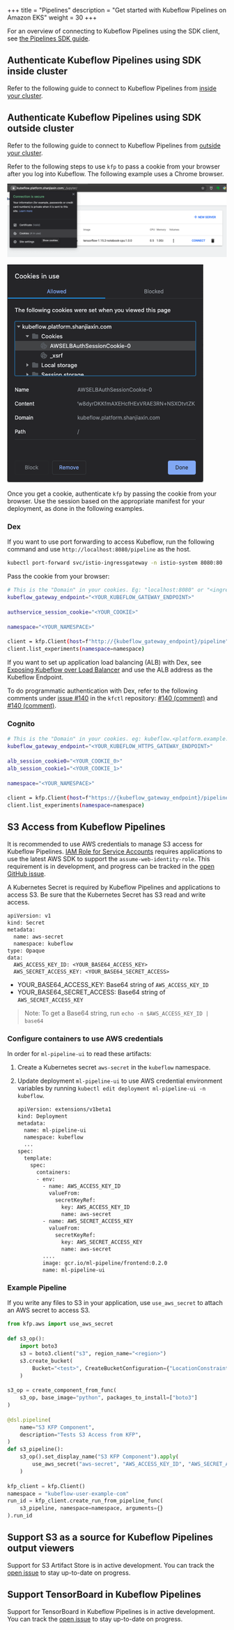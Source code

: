 +++
title = "Pipelines"
description = "Get started with Kubeflow Pipelines on Amazon EKS"
weight = 30
+++

For an overview of connecting to Kubeflow Pipelines using the SDK client, see [the Pipelines SDK guide](https://www.kubeflow.org/docs/components/pipelines/sdk/connect-api/). 

## Authenticate Kubeflow Pipelines using SDK inside cluster

Refer to the following guide to connect to Kubeflow Pipelines from [inside your cluster](https://www.kubeflow.org/docs/components/pipelines/sdk/connect-api/#connect-to-kubeflow-pipelines-from-the-same-cluster).

## Authenticate Kubeflow Pipelines using SDK outside cluster

Refer to the following guide to connect to Kubeflow Pipelines from [outside your cluster](https://www.kubeflow.org/docs/components/pipelines/sdk/connect-api/#connect-to-kubeflow-pipelines-from-outside-your-cluster).

Refer to the following steps to use `kfp` to pass a cookie from your browser after you log into Kubeflow. The following example uses a Chrome browser.

<img src="/docs/images/aws/kfp-sdk-browser-cookie.png"
  alt="KFP SDK Browser Cookie"
  class="mt-3 mb-3 border border-info rounded">

<img src="/docs/images/aws/kfp-sdk-browser-cookie-detail.png"
  alt="KFP SDK Browser Cookie Detail"
  class="mt-3 mb-3 border border-info rounded">

Once you get a cookie, authenticate `kfp` by passing the cookie from your browser. Use the session based on the appropriate manifest for your deployment, as done in the following examples. 

### **Dex** 

If you want to use port forwarding to access Kubeflow, run the following command and use `http://localhost:8080/pipeline` as the host.

```bash
kubectl port-forward svc/istio-ingressgateway -n istio-system 8080:80
```

Pass the cookie from your browser: 
```bash
# This is the "Domain" in your cookies. Eg: "localhost:8080" or "<ingress_alb_address>.elb.amazonaws.com"
kubeflow_gateway_endpoint="<YOUR_KUBEFLOW_GATEWAY_ENDPOINT>"

authservice_session_cookie="<YOUR_COOKIE>"

namespace="<YOUR_NAMESPACE>"

client = kfp.Client(host=f"http://{kubeflow_gateway_endpoint}/pipeline", cookies=f"authservice_session={authservice_session_cookie}")
client.list_experiments(namespace=namespace)
```

If you want to set up application load balancing (ALB) with Dex, see [Exposing Kubeflow over Load Balancer](/docs/deployment/install/vanilla/vanilla/#exposing-kubeflow-over-load-balancer) and use the ALB address as the Kubeflow Endpoint.

To do programmatic authentication with Dex, refer to the following comments under [issue #140](https://github.com/kubeflow/kfctl/issues/140) in the `kfctl` repository: [#140 (comment)](https://github.com/kubeflow/kfctl/issues/140#issuecomment-578837304) and [#140 (comment)](https://github.com/kubeflow/kfctl/issues/140#issuecomment-719894529).

### **Cognito**

```bash
# This is the "Domain" in your cookies. eg: kubeflow.<platform.example.com>
kubeflow_gateway_endpoint="<YOUR_KUBEFLOW_HTTPS_GATEWAY_ENDPOINT>"

alb_session_cookie0="<YOUR_COOKIE_0>"
alb_session_cookie1="<YOUR_COOKIE_1>"

namespace="<YOUR_NAMESPACE>"

client = kfp.Client(host=f"https://{kubeflow_gateway_endpoint}/pipeline", cookies=f"AWSELBAuthSessionCookie-0={alb_session_cookie0};AWSELBAuthSessionCookie-1={alb_session_cookie1}")
client.list_experiments(namespace=namespace)
```

## S3 Access from Kubeflow Pipelines

It is recommended to use AWS credentials to manage S3 access for Kubeflow Pipelines. [IAM Role for Service Accounts](https://docs.aws.amazon.com/eks/latest/userguide/iam-roles-for-service-accounts.html) requires applications to use the latest AWS SDK to support the `assume-web-identity-role`. This requirement is in development, and progress can be tracked in the [open GitHub issue](https://github.com/kubeflow/pipelines/issues/3405).

A Kubernetes Secret is required by Kubeflow Pipelines and applications to access S3. Be sure that the Kubernetes Secret has S3 read and write access.

```
apiVersion: v1
kind: Secret
metadata:
  name: aws-secret
  namespace: kubeflow
type: Opaque
data:
  AWS_ACCESS_KEY_ID: <YOUR_BASE64_ACCESS_KEY>
  AWS_SECRET_ACCESS_KEY: <YOUR_BASE64_SECRET_ACCESS>
```

- YOUR_BASE64_ACCESS_KEY: Base64 string of `AWS_ACCESS_KEY_ID`
- YOUR_BASE64_SECRET_ACCESS: Base64 string of `AWS_SECRET_ACCESS_KEY`

> Note: To get a Base64 string, run `echo -n $AWS_ACCESS_KEY_ID | base64`

### Configure containers to use AWS credentials

In order for `ml-pipeline-ui` to read these artifacts:

1. Create a Kubernetes secret `aws-secret` in the `kubeflow` namespace.

2. Update deployment `ml-pipeline-ui` to use AWS credential environment variables by running `kubectl edit deployment ml-pipeline-ui -n kubeflow`.

   ```
   apiVersion: extensions/v1beta1
   kind: Deployment
   metadata:
     name: ml-pipeline-ui
     namespace: kubeflow
     ...
   spec:
     template:
       spec:
         containers:
         - env:
           - name: AWS_ACCESS_KEY_ID
             valueFrom:
               secretKeyRef:
                 key: AWS_ACCESS_KEY_ID
                 name: aws-secret
           - name: AWS_SECRET_ACCESS_KEY
             valueFrom:
               secretKeyRef:
                 key: AWS_SECRET_ACCESS_KEY
                 name: aws-secret
           ....
           image: gcr.io/ml-pipeline/frontend:0.2.0
           name: ml-pipeline-ui
   ```

### Example Pipeline 

If you write any files to S3 in your application, use `use_aws_secret` to attach an AWS secret to access S3.

```python
from kfp.aws import use_aws_secret

def s3_op():
    import boto3
    s3 = boto3.client("s3", region_name="<region>")
    s3.create_bucket(
        Bucket="<test>", CreateBucketConfiguration={"LocationConstraint": "<region>"}
    )

s3_op = create_component_from_func(
    s3_op, base_image="python", packages_to_install=["boto3"]
)

@dsl.pipeline(
    name="S3 KFP Component",
    description="Tests S3 Access from KFP",
)
def s3_pipeline():
    s3_op().set_display_name("S3 KFP Component").apply(
        use_aws_secret("aws-secret", "AWS_ACCESS_KEY_ID", "AWS_SECRET_ACCESS_KEY")
    )

kfp_client = kfp.Client()
namespace = "kubeflow-user-example-com"
run_id = kfp_client.create_run_from_pipeline_func(
    s3_pipeline, namespace=namespace, arguments={}
).run_id
```

## Support S3 as a source for Kubeflow Pipelines output viewers

Support for S3 Artifact Store is in active development. You can track the [open issue](https://github.com/awslabs/kubeflow-manifests/issues/117) to stay up-to-date on progress.

## Support TensorBoard in Kubeflow Pipelines

Support for TensorBoard in Kubeflow Pipelines is in active development. You can track the [open issue](https://github.com/awslabs/kubeflow-manifests/issues/118) to stay up-to-date on progress.


